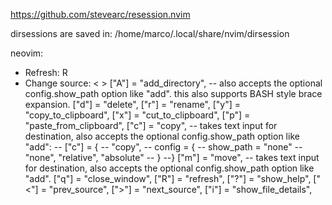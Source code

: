 https://github.com/stevearc/resession.nvim

dirsessions are saved in: /home/marco/.local/share/nvim/dirsession

neovim:

- Refresh: R
- Change source: < >
  ["A"] = "add_directory", -- also accepts the optional config.show_path option like "add". this also supports BASH style brace expansion.
  ["d"] = "delete",
  ["r"] = "rename",
  ["y"] = "copy_to_clipboard",
  ["x"] = "cut_to_clipboard",
  ["p"] = "paste_from_clipboard",
  ["c"] = "copy", -- takes text input for destination, also accepts the optional config.show_path option like "add":
  -- ["c"] = {
  -- "copy",
  -- config = {
  -- show_path = "none" -- "none", "relative", "absolute"
  -- }
  --}
  ["m"] = "move", -- takes text input for destination, also accepts the optional config.show_path option like "add".
  ["q"] = "close_window",
  ["R"] = "refresh",
  ["?"] = "show_help",
  ["<"] = "prev_source",
  [">"] = "next_source",
  ["i"] = "show_file_details",

